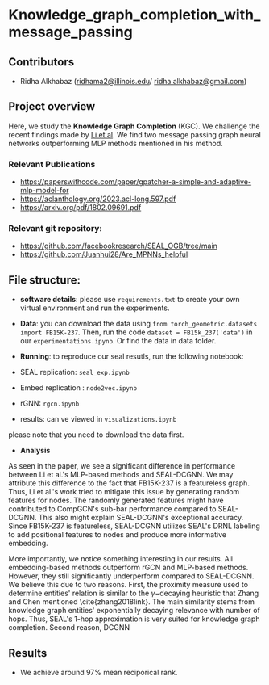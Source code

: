 # Knowledge_graph_completion_with_message_passing

## Contributors
* Ridha Alkhabaz (ridhama2@illinois.edu/ ridha.alkhabaz@gmail.com)



## Project overview
Here, we study the **Knowledge Graph Completion** (KGC). We challenge the recent findings made by [Li et al](https://arxiv.org/pdf/2205.10652.pdf). We find two message passing graph neural networks outperforming MLP methods mentioned in his method.  
### Relevant Publications
* https://paperswithcode.com/paper/gpatcher-a-simple-and-adaptive-mlp-model-for
* https://aclanthology.org/2023.acl-long.597.pdf
* https://arxiv.org/pdf/1802.09691.pdf

### Relevant git repository:
* https://github.com/facebookresearch/SEAL_OGB/tree/main
* https://github.com/Juanhui28/Are_MPNNs_helpful



## File structure:
* **software details**:
  please use `requirements.txt` to create your own virtual environment and run the experiments. 

* **Data**: you can download the data using `from torch_geometric.datasets import FB15K-237`. Then, run the code `dataset = FB15k_237('data')` in our `experimentations.ipynb`. Or find the data in data folder. 

* **Running**: to reproduce our seal resutls, run the following notebook:
* SEAL replication: `seal_exp.ipynb`
* Embed replication : `node2vec.ipynb`
* rGNN: `rgcn.ipynb`
* results: can ve viewed in `visualizations.ipynb`


please note that you need to download the data first. 


* **Analysis**

  
As seen in the paper, we see a significant difference in performance between Li et al.'s MLP-based methods and SEAL-DCGNN. We may attribute this difference to the fact that FB15K-237 is a featureless graph. Thus, Li et al.'s work tried to mitigate this issue by generating random features for nodes. The randomly generated features might have contributed to CompGCN's sub-bar performance compared to SEAL-DCGNN. This also might explain SEAL-DCGNN's exceptional accuracy. Since FB15K-237 is featureless, SEAL-DCGNN utilizes SEAL's DRNL labeling to add positional features to nodes and produce more informative embedding. 

More importantly, we notice something interesting in our results. All embedding-based methods outperform rGCN and MLP-based methods. However, they still significantly underperform compared to SEAL-DCGNN. We believe this due to two reasons. First, the proximity measure used to determine entities' relation is similar to the $\gamma-$decaying heuristic that Zhang and Chen mentioned \cite{zhang2018link}. The main similarity stems from knowledge graph entities' exponentially decaying relevance with number of hops. Thus, SEAL's 1-hop approximation is very suited for knowledge graph completion. Second reason, DCGNN 

## Results
* We achieve around 97% mean reciporical rank. 


